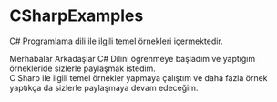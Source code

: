 # CSharpExamples
C# Programlama dili ile ilgili temel örnekleri içermektedir.

 Merhabalar Arkadaşlar C# Dilini öğrenmeye başladım ve yaptığım örnekleride sizlerle paylaşmak istedim.<br/>
 C Sharp ile ilgili temel örnekler yapmaya çalıştım ve daha fazla örnek yaptıkça da sizlerle paylaşmaya devam edeceğim.

